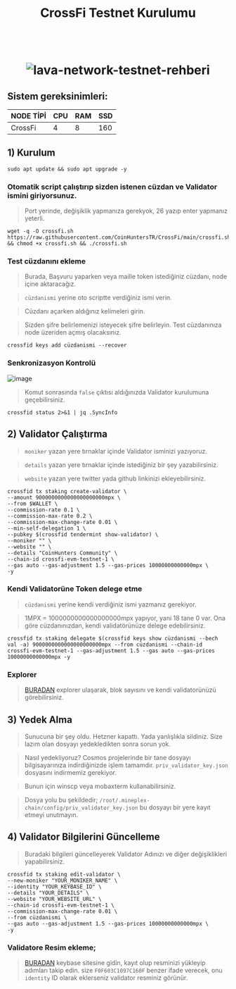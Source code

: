 <h1 align="center">CrossFi Testnet Kurulumu
  
<br/><br>
![lava-network-testnet-rehberi](https://pbs.twimg.com/profile_banners/1681767569823334401/1698851466/1500x500)

## Sistem gereksinimleri:
NODE TİPİ | CPU     | RAM      | SSD     |
| ------------- | ------------- | ------------- | -------- |
| CrossFi | 4          | 8         | 160  |


## 1) Kurulum
```
sudo apt update && sudo apt upgrade -y
```

### Otomatik script çalıştırıp sizden istenen cüzdan ve Validator ismini giriyorsunuz.

> Port yerinde, değişiklik yapmanıza gerekyok,  26 yazıp enter yapmanız yeterli.

```
wget -q -O crossfi.sh https://raw.githubusercontent.com/CoinHuntersTR/CrossFi/main/crossfi.sh && chmod +x crossfi.sh && ./crossfi.sh
```

###  Test cüzdanını ekleme

> Burada, Başvuru yaparken veya maille token istediğiniz cüzdanı, node içine aktaracağız.

> `cüzdanismi` yerine oto scriptte verdiğiniz ismi verin.

> Cüzdanı açarken aldığınız kelimeleri girin.

> Sizden şifre belirlemenizi isteyecek şifre belirleyin. Test cüzdanınıza node üzeriden açmış olacaksınız.

```
crossfid keys add cüzdanismi --recover
```

### Senkronizasyon Kontrolü

![image](https://github.com/hcytmz/CoinHuntersTR-CrossFi/assets/35812219/b0573bf0-5726-4447-9b13-3033ae35ca90)

> Komut sonrasında `false` çıktısı aldığınızda Validator kurulumuna geçebilirsiniz.

```
crossfid status 2>&1 | jq .SyncInfo
```

## 2) Validator Çalıştırma

> `moniker` yazan yere tırnaklar içinde Validator isminizi yazıyoruz.

> `details` yazan yere tırnaklar içinde istediğiniz bir şey yazabilirsiniz.

>  `website` yazan yere twitter yada github linkinizi ekleyebilirsiniz.


```
crossfid tx staking create-validator \
--amount 9000000000000000000000mpx \
--from $WALLET \
--commission-rate 0.1 \
--commission-max-rate 0.2 \
--commission-max-change-rate 0.01 \
--min-self-delegation 1 \
--pubkey $(crossfid tendermint show-validator) \
--moniker "" \
--website "" \
--details "CoinHunters Community" \
--chain-id crossfi-evm-testnet-1 \
--gas auto --gas-adjustment 1.5 --gas-prices 10000000000000mpx \
-y
```

### Kendi Validatorüne Token delege etme

> `cüzdanismi` yerine kendi verdiğiniz ismi yazmanız gerekiyor.

> 1MPX = 1000000000000000000mpx  yapıyor, yani 18 tane 0 var. Ona göre cüzdanınızdan, kendi validatörünüze delege edebilirsiniz.

```
crossfid tx staking delegate $(crossfid keys show cüzdanismi --bech val -a) 9000000000000000000000mpx --from cüzdanismi --chain-id crossfi-evm-testnet-1 --gas-adjustment 1.5 --gas auto --gas-prices 10000000000000mpx -y
```
### Explorer

> [BURADAN](https://testnet.itrocket.net/crossfi) explorer ulaşarak, blok sayısını ve kendi validatorünüzü görebilirsiniz.

## 3) Yedek Alma

> Sunucuna bir şey oldu. Hetzner kapattı. Yada yanlışlıkla sildiniz. Size lazım olan dosyayı yedekledikten sonra sorun yok.

> Nasıl yedekliyoruz? Cosmos projelerinde bir tane dosyayı bilgisayarınıza indirdiğinizde işlem tamamdır.  `priv_validator_key.json` dosyasını indirmemiz gerekiyor.

> Bunun için winscp veya mobaxterm kullanabilirsiniz.

> Dosya yolu bu şekildedir;  `/root/.mineplex-chain/config/priv_validator_key.json` bu dosyayı bir yere kayıt etmeyi unutmayın.


## 4) Validator Bilgilerini Güncelleme

> Buradaki bilgileri güncelleyerek Validator Adınızı ve diğer değişiklikleri yapabilirsiniz.

```
crossfid tx staking edit-validator \
--new-moniker "YOUR_MONIKER_NAME" \
--identity "YOUR_KEYBASE_ID" \
--details "YOUR_DETAILS" \
--website "YOUR_WEBSITE_URL" \
--chain-id crossfi-evm-testnet-1 \
--commission-max-change-rate 0.01 \
--from cüzdanismi \
--gas auto --gas-adjustment 1.5 --gas-prices 10000000000000mpx \
-y
```
### Validatore Resim ekleme;

> [BURADAN](https://keybase.io/) keybase sitesine gidin, kayıt olup resminizi yükleyip adımları takip edin. size `F0F603C1097C160F` benzer ifade verecek, onu `identity` ID olarak eklerseniz validator resminiz görünür.

